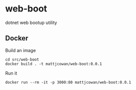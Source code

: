 # web-boot

dotnet web bootup utility

## Docker

Build an image

```
cd src/web-boot
docker build . -t mattjcowan/web-boot:0.0.1
```

Run it

```
docker run --rm -it -p 3000:80 mattjcowan/web-boot:0.0.1
```


